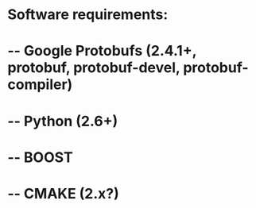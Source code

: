 # Software requirements:
#
#   -- Google Protobufs (2.4.1+, protobuf, protobuf-devel, protobuf-compiler)
#   -- Python (2.6+)
#   -- BOOST
#   -- CMAKE (2.x?)


